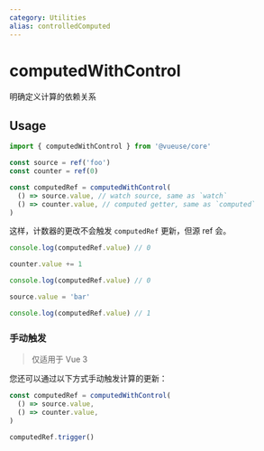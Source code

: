 ```yaml
---
category: Utilities
alias: controlledComputed
---
```


# computedWithControl

明确定义计算的依赖关系

## Usage

```ts
import { computedWithControl } from '@vueuse/core'

const source = ref('foo')
const counter = ref(0)

const computedRef = computedWithControl(
  () => source.value, // watch source, same as `watch`
  () => counter.value, // computed getter, same as `computed`
)
```

这样，计数器的更改不会触发 `computedRef` 更新，但源 ref 会。

```ts
console.log(computedRef.value) // 0

counter.value += 1

console.log(computedRef.value) // 0

source.value = 'bar'

console.log(computedRef.value) // 1
```

### 手动触发

> 仅适用于 Vue 3

您还可以通过以下方式手动触发计算的更新：

```ts
const computedRef = computedWithControl(
  () => source.value,
  () => counter.value,
)

computedRef.trigger()
```
